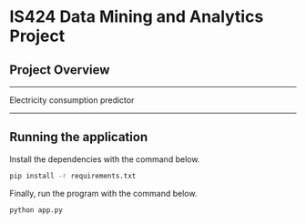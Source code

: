 # IS424 Data Mining and Analytics Project  
## Project Overview
<hr>
Electricity consumption predictor  

<hr>

## Running the application
Install the dependencies with the command below.
```bash
pip install -r requirements.txt
```
Finally, run the program with the command below.
```bash
python app.py 